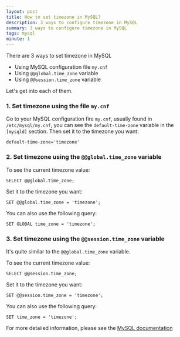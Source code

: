 ```yaml
---
layout: post
title: How to set timezone in MySQL?
description: 3 ways to configure timezone in MySQL
summary: 3 ways to configure timezone in MySQL
tags: mysql
minute: 1
---
```



There are 3 ways to set timezone in MySQL

* Using MySQL configuration file `my.cnf`
* Using `@@global.time_zone` variable
* Using `@@session.time_zone` variable

Let's get into each of them.

### 1. Set timezone using the file `my.cnf`

Go to your MySQL configuration fire `my.cnf`, usually found in `/etc/mysql/my.cnf`, you can see the `default-time-zone` variable in the `[mysqld]` section. Then set it to the timezone you want:

```
default-time-zone='timezone'
```

### 2. Set timezone using the `@@global.time_zone` variable

To see the current timezone value:

```
SELECT @@global.time_zone;
```

Set it to the timezone you want:

```
SET @@global.time_zone = 'timezone';
```

You can also use the following query:

```
SET GLOBAL time_zone = 'timezone';
```

### 3. Set timezone using the `@@session.time_zone` variable

It's quite similar to the `@@global.time_zone` variable.

To see the current timezone value:

```
SELECT @@session.time_zone;
```

Set it to the timezone you want:

```
SET @@session.time_zone = 'timezone';
```

You can also use the following query:

```
SET time_zone = 'timezone';
```

For more detailed information, please see the [MySQL documentation](https://dev.mysql.com/doc/refman/8.0/en/time-zone-support.html)
